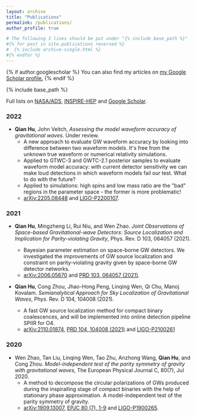 ```yaml
---
layout: archive
title: "Publications"
permalink: /publications/
author_profile: true

# The following 3 lines should be put under "{% include base_path %}"
#{% for post in site.publications reversed %}
#  {% include archive-single.html %}
#{% endfor %}
---
```


{% if author.googlescholar %}
  You can also find my articles on <u><a href="{{author.googlescholar}}">my Google Scholar profile</a>.</u>
{% endif %}

{% include base_path %}

Full lists on [NASA/ADS](https://ui.adsabs.harvard.edu/search/p_=0&q=orcid%3A0000-0002-3033-6491&sort=date%20desc%2C%20bibcode%20desc), [INSPIRE-HEP](https://inspirehep.net/authors/2086345?ui-citation-summary=true) and [Google Scholar](https://scholar.google.com/citations?user=FW2tQSwAAAAJ&hl=en).

### 2022
* **Qian Hu**, John Veitch, *Assessing the model waveform accuracy of gravitational waves*. Under review.
    * A new approach to evaluate GW waveform accuracy by looking into difference between two waveform models. It's free from the unknown true waveform or numerical relativity simulations.
    * Applied to GTWC-3 and GWTC-2.1 posterior samples to evaluate waveform model accuracy: with current detector sensitivity we can make loud detections in which waveform models fail our test. What to do with the future?
    * Applied to simulations: high spins and low mass ratio are the "bad" regions in the parameter space - the former is more problematic!
    * [arXiv:2205.08448](https://arxiv.org/abs/2205.08448) and [LIGO-P2200107](https://dcc.ligo.org/P2200107).


### 2021
* **Qian Hu**, Mingzheng Li, Rui Niu, and Wen Zhao. *Joint Observations of Space-based Gravitational-wave Detectors: Source Localization and Implication for Parity-violating Gravity*, Phys. Rev. D 103, 064057 (2021). 
    * Bayesian parameter estimation on space-borne GW detectors. We investigated the improvements of GW source localization and constraint on parity-violating gravity given by space-borne GW detector networks. 
    * [arXiv:2006.05670](https://arxiv.org/abs/2006.05670) and [PRD 103, 064057 (2021)](https://journals.aps.org/prd/abstract/10.1103/PhysRevD.103.064057).
  
* **Qian Hu**, Cong Zhou, Jhao-Hong Peng, Linqing Wen, Qi Chu, Manoj Kovalam. *Semianalytical Approach for Sky Localization of Gravitational Waves*, Phys. Rev. D 104, 104008 (2021).
    * A fast GW source localization method for compact binary coalescences, and will be implemented into online detection pipeline SPIIR for O4.
    * [arXiv:2110.01874](https://arxiv.org/abs/2110.01874), [PRD 104, 104008 (2021)](https://journals.aps.org/prd/abstract/10.1103/PhysRevD.104.104008) and [LIGO-P2100261](https://dcc.ligo.org/LIGO-P2100261)


### 2020
* Wen Zhao, Tan Liu, Linqing Wen, Tao Zhu, Anzhong Wang, **Qian Hu**, and Cong Zhou. *Model-independent test of the parity symmetry of gravity with gravitational waves*, The European Physical Journal C, 80(7), Jul 2020.
    * A method to decompose the circular polarizations of GWs produced during the inspiralling stage of compact binaries with the help of stationary phase approximation. A model-independent test of the parity symmetry of gravity.
    * [arXiv:1909.13007](https://arxiv.org/abs/1909.13007), [EPJC 80 (7), 1-9](https://link.springer.com/article/10.1140%2Fepjc%2Fs10052-020-8211-4) and [LIGO-P1900265](https://dcc.ligo.org/LIGO-P1900265).



